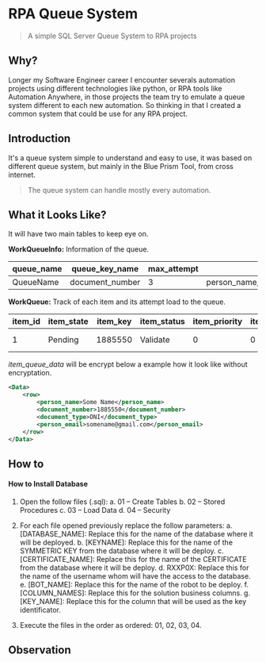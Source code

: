 # RPA Queue System
> A simple SQL Server Queue System to RPA projects

## Why?
Longer my Software Engineer career I encounter severals automation projects using different technologies like python, or RPA tools like Automation Anywhere, in those projects the team try to emulate a queue system different to each new automation.
So thinking in that I created a common system that could be use for any RPA project. 

## Introduction
It's a queue system simple to understand and easy to use, it was based on different queue system, but mainly in the Blue Prism Tool, from cross internet.

> The queue system can handle mostly every automation.


## What it Looks Like?

It will have two main tables to keep eye on.

**WorkQueueInfo:** Information of the queue.

| queue_name | queue_key_name  | max_attempt | queue_columns                                          |
| ---------- | --------------- | ----------- | ------------------------------------------------------ |
| QueueName  | document_number | 3           | person_name,document_number,document_type,person_email |
           

**WorkQueue:** Track of each item and its attempt load to the queue. 


| item_id | item_state | item_key | item_status | item_priority | item_attempt | item_defer_date | item_worked_time | item_start_date  | item_end_date | item_exception_reason | item_queue_name | item_data   | item_resource_nam |
| ------- | ---------- | -------- | ----------- | ------------- | ------------ | --------------- | ---------------- | ---------------- | ------------- | --------------------- | --------------- | ----------- | ----------------- |
| 1       | Pending    | 1885550  | Validate    | 0             | 0            |                 |                  | 18/02/2022 21:48 |               |                       | QueueName       | 0x00E6ABB6F | HOSTNAME          |


*item_queue_data* will be encrypt below a example how it look like without encryptation.

```xml
<Data>
	<row>
		<person_name>Some Name</person_name>
		<document_number>1885550</document_number>
		<document_type>DNI</document_type>
		<person_email>somename@gmail.com</person_email>
	</row>
</Data>
```

## How to

#### How to Install Database
1.	Open the follow files (.sql): 
	a.	01 – Create Tables
	b.	02 – Stored Procedures
	c.	03 – Load Data
	d.	04 – Security
	
2.	For each file opened previously replace the follow parameters:
	a.	[DATABASE_NAME]: Replace this for the name of the database where it will be deployed.
	b.	[KEYNAME]: Replace this for the name of the SYMMETRIC  KEY from the database where it will be deploy.
	c.	[CERTIFICATE_NAME]: Replace this for the name of the CERTIFICATE  from the database where it will be deploy.
	d.	RXXP0X: Replace this for the name of the username whom will have the access to the database.
	e.	[BOT_NAME]: Replace this for the name of the robot to be deploy.
	f.	[COLUMN_NAMES]: Replace this for the solution business columns.
	g.	[KEY_NAME]:  Replace this for the column that will be used as the key identificator.
	
3.	Execute the files in the order as ordered: 01, 02, 03, 04.


## Observation

